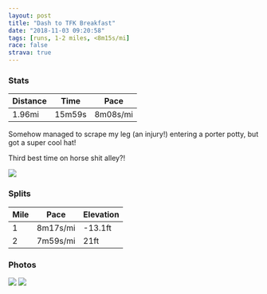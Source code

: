 ```yaml
---
layout: post
title: "Dash to TFK Breakfast"
date: "2018-11-03 09:20:58"
tags: [runs, 1-2 miles, <8m15s/mi]
race: false
strava: true
---
```


### Stats

| Distance | Time | Pace |
|----------|------|------|
|1.96mi|15m59s|8m08s/mi|

Somehow managed to scrape my leg (an injury!) entering a porter potty, but got a super cool hat! 

Third best time on horse shit alley?!

<img src='https://maps.googleapis.com/maps/api/staticmap?maptype=roadmap&path=enc:wkywFp_pbMpIiNmBdMmFdGw@hElK{[e@q@wBvDwPgMoAoCpAiJgReTwD`@eBdXoC`E_@rEyBr@&key=AIzaSyC1MId7bFpkLXNAaYhBSTb8jLyiSqzbDtM&size=800x800&markers=color:yellow|label:S|40.76748,-73.97897&markers=color:green|label:F|40.77543999999999,-73.97544999999998'>

### Splits

| Mile | Pace | Elevation |
|------|------|-----------|
|1|8m17s/mi|-13.1ft|
|2|7m59s/mi|21ft|

### Photos
<img src='https://dgtzuqphqg23d.cloudfront.net/IDcUjhqnqiFbxSuTphnJT1XwC3_r3SP9X0BkUlHKVQ8-577x768.jpg'>

<img src='https://dgtzuqphqg23d.cloudfront.net/kczoS9S_QEZ00OGC0n8JsfpfkYQiScili1K2mJDeQVI-576x768.jpg'>
